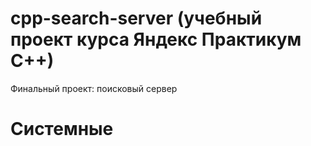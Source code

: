 # cpp-search-server (учебный проект курса Яндекс Практикум C++)
Финальный проект: поисковый сервер

# Системные
